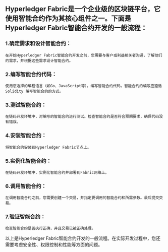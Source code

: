 ## Hyperledger Fabric是一个企业级的区块链平台，它使用智能合约作为其核心组件之一。下面是Hyperledger Fabric智能合约开发的一般流程：

### 1.确定需求和设计智能合约：
    在开始Hyperledger Fabric智能合约开发之前，您需要与客户或利益相关者沟通，了解他们的需求，并根据这些需求设计智能合约。

### 2.编写智能合约代码：
    使用您选择的编程语言（如Go、JavaScript等），编写智能合约代码。智能合约的编写应遵循Solidity 编写智能合约的方式。

### 3.测试智能合约：
    在链码开发环境中，对编写的智能合约进行测试。检查智能合约是否符合预期要求，确保代码没有错误。

### 4.安装智能合约：
    将智能合约安装到Hyperledger Fabric节点上。

### 5.实例化智能合约：
    在链码开发环境中，实例化智能合约并部署到Fabric网络上。

### 6.调用智能合约：
    在调用智能合约之前，您需要创建一个交易，并指定要调用的智能合约和所需参数。最后提交交易。

### 7.验证智能合约：
    检查智能合约是否执行正确，并且交易已被正确处理。

以上是Hyperledger Fabric智能合约开发的一般流程。在实际开发过程中，您还需要考虑安全性、权限控制和性能等方面的问题。